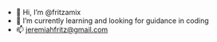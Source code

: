 - 👋 Hi, I’m @fritzamix
- 🌱 I’m currently learning and looking for guidance in coding
- 📫 jeremiahfritz@gmail.com

<!---
fritzamix/fritzamix is a ✨ special ✨ repository because its `README.md` (this file) appears on your GitHub profile.
You can click the Preview link to take a look at your changes.
--->
